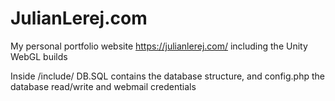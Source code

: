 # JulianLerej.com
My personal portfolio website https://julianlerej.com/ including the Unity WebGL builds

Inside /include/ DB.SQL contains the database structure, and config.php the database read/write and webmail credentials
